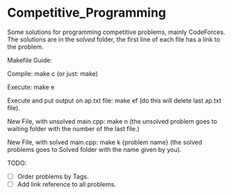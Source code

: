 # Competitive_Programming
Some solutions for programming competitive problems, mainly CodeForces.<br>
The solutions are in the <i>solved</i> folder, the first line of each file has a link to the problem.

Makefile Guide:

Compile: make c (or just: make)

Execute: make e

Execute and put output on ap.txt file: make ef (do this will delete last ap.txt file).

New File, with unsolved main.cpp: make n (the unsolved problem goes to waiting folder with the number of the last file.)

New File, with solved main.cpp: make k {problem name} (the solved problems goes to Solved folder with the name given by you).


TODO:
- [ ] Order problems by Tags.
- [ ] Add link reference to all problems.
